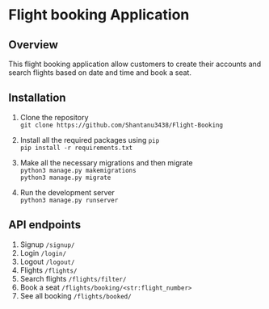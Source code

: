 # Flight booking Application

## Overview
This flight booking application allow customers to create their accounts and search flights based on date and time and book a seat.

## Installation
1. Clone the repository  
`git clone https://github.com/Shantanu3438/Flight-Booking`

2. Install all the required packages using `pip`  
`pip install -r requirements.txt`

3. Make all the necessary migrations and then migrate  
`python3 manage.py makemigrations`  
`python3 manage.py migrate`

5. Run the development server  
`python3 manage.py runserver`

## API endpoints
1. Signup  `/signup/`
2. Login `/login/`
3. Logout `/logout/`
4. Flights `/flights/`
5. Search flights `/flights/filter/`
6. Book a seat `/flights/booking/<str:flight_number>`
7. See all booking `/flights/booked/`
